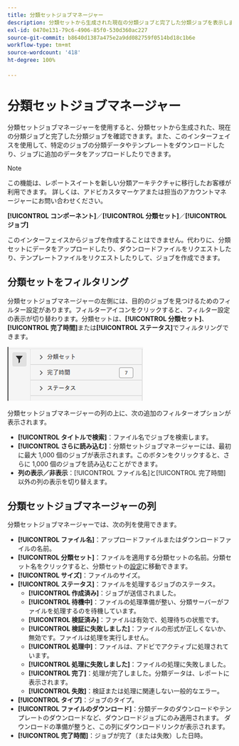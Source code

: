 ```yaml
---
title: 分類セットジョブマネージャー
description: 分類セットから生成された現在の分類ジョブと完了した分類ジョブを表示します。
exl-id: 0470e131-79c6-4906-85f0-530d360ac227
source-git-commit: b8640d1387a475e2a9dd082759f0514bd18c1b6e
workflow-type: tm+mt
source-wordcount: '418'
ht-degree: 100%

---
```


# 分類セットジョブマネージャー

分類セットジョブマネージャーを使用すると、分類セットから生成された、現在の分類ジョブと完了した分類ジョブを確認できます。また、このインターフェイスを使用して、特定のジョブの分類データやテンプレートをダウンロードしたり、ジョブに追加のデータをアップロードしたりできます。

>[!NOTE]
>
>この機能は、レポートスイートを新しい分類アーキテクチャに移行したお客様が利用できます。 詳しくは、アドビカスタマーケアまたは担当のアカウントマネージャーにお問い合わせください。

**[!UICONTROL コンポーネント]**／**[!UICONTROL 分類セット]**／**[!UICONTROL ジョブ]**

このインターフェイスからジョブを作成することはできません。代わりに、分類セットにデータをアップロードしたり、ダウンロードファイルをリクエストしたり、テンプレートファイルをリクエストしたりして、ジョブを作成できます。

## 分類セットをフィルタリング

分類セットジョブマネージャーの左側には、目的のジョブを見つけるためのフィルター設定があります。フィルターアイコンをクリックすると、フィルター設定の表示が切り替わります。分類セットは、**[!UICONTROL 分類セット]**、**[!UICONTROL 完了時間]**&#x200B;または&#x200B;**[!UICONTROL ステータス]**&#x200B;でフィルタリングできます。

![分類セットジョブフィルター](../assets/classification-set-job-filters.png)

分類セットジョブマネージャーの列の上に、次の追加のフィルターオプションが表示されます。

* **[!UICONTROL タイトルで検索]**：ファイル名でジョブを検索します。
* **[!UICONTROL さらに読み込む]**：分類セットジョブマネージャーには、最初に最大 1,000 個のジョブが表示されます。このボタンをクリックすると、さらに 1,000 個のジョブを読み込むことができます。
* **列の表示／非表示**：[!UICONTROL ファイル名]と[!UICONTROL 完了時間]以外の列の表示を切り替えます。

## 分類セットジョブマネージャーの列

分類セットジョブマネージャーでは、次の列を使用できます。

* **[!UICONTROL ファイル名]**：アップロードファイルまたはダウンロードファイルの名前。
* **[!UICONTROL 分類セット]**：ファイルを適用する分類セットの名前。分類セット名をクリックすると、分類セットの[設定](settings.md)に移動できます。
* **[!UICONTROL サイズ]**：ファイルのサイズ。
* **[!UICONTROL ステータス]**：ファイルを処理するジョブのステータス。
   * **[!UICONTROL 作成済み]**：ジョブが送信されました。
   * **[!UICONTROL 待機中]**：ファイルの処理準備が整い、分類サーバーがファイルを処理するのを待機しています。
   * **[!UICONTROL 検証済み]**：ファイルは有効で、処理待ちの状態です。
   * **[!UICONTROL 検証に失敗しました]**：ファイルの形式が正しくないか、無効です。ファイルは処理を実行しません。
   * **[!UICONTROL 処理中]**：ファイルは、アドビでアクティブに処理されています。
   * **[!UICONTROL 処理に失敗しました]**：ファイルの処理に失敗しました。
   * **[!UICONTROL 完了]**：処理が完了しました。分類データは、レポートに表示されます。
   * **[!UICONTROL 失敗]**：検証または処理に関連しない一般的なエラー。
* **[!UICONTROL タイプ]**：ジョブのタイプ。
* **[!UICONTROL ファイルのダウンロード]**：分類データのダウンロードやテンプレートのダウンロードなど、ダウンロードジョブにのみ適用されます。 ダウンロードの準備が整うと、この列にダウンロードリンクが表示されます。
* **[!UICONTROL 完了時間]**：ジョブが完了（または失敗）した日時。
